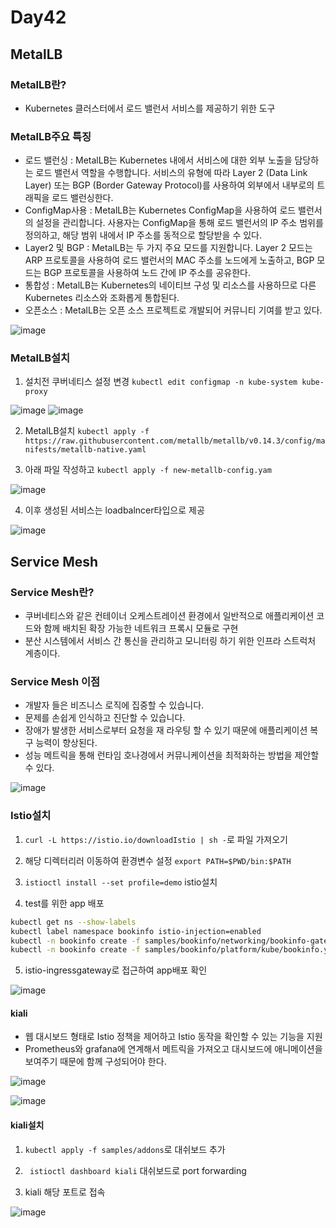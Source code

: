 # Day42

## MetalLB

### MetalLB란?
- Kubernetes 클러스터에서 로드 밸런서 서비스를 제공하기 위한 도구

### MetalLB주요 특징
- 로드 밸런싱 :  MetalLB는 Kubernetes 내에서 서비스에 대한 외부 노출을 담당하는 로드 밸런서 역할을 수행합니다. 서비스의 유형에 따라 Layer 2 (Data Link Layer) 또는 BGP (Border Gateway Protocol)를 사용하여 외부에서 내부로의 트래픽을 로드 밸런싱한다.
- ConfigMap사용 :  MetalLB는 Kubernetes ConfigMap을 사용하여 로드 밸런서의 설정을 관리합니다. 사용자는 ConfigMap을 통해 로드 밸런서의 IP 주소 범위를 정의하고, 해당 범위 내에서 IP 주소를 동적으로 할당받을 수 있다.
- Layer2 및 BGP : MetalLB는 두 가지 주요 모드를 지원합니다. Layer 2 모드는 ARP 프로토콜을 사용하여 로드 밸런서의 MAC 주소를 노드에게 노출하고, BGP 모드는 BGP 프로토콜을 사용하여 노드 간에 IP 주소를 공유한다.
- 통합성 : MetalLB는 Kubernetes의 네이티브 구성 및 리소스를 사용하므로 다른 Kubernetes 리소스와 조화롭게 통합된다.
- 오픈소스 :  MetalLB는 오픈 소스 프로젝트로 개발되어 커뮤니티 기여를 받고 있다.

![image](https://github.com/JoEunSae/Metanet-Internship/assets/83803199/a172b790-9452-4de0-8deb-327a8c7e4495)

### MetalLB설치

1. 설치전 쿠버네티스 설정 변경 `kubectl edit configmap -n kube-system kube-proxy`

![image](https://github.com/JoEunSae/Metanet-Internship/assets/83803199/7a691ece-a08f-469c-9fe6-4ed280a5f2d4)
![image](https://github.com/JoEunSae/Metanet-Internship/assets/83803199/4fe36e8e-7ec4-40cd-8dda-d2941717e4cd)

2. MetalLB설치 `kubectl apply -f https://raw.githubusercontent.com/metallb/metallb/v0.14.3/config/manifests/metallb-native.yaml`

3. 아래 파일 작성하고 `kubectl apply -f new-metallb-config.yam`

![image](https://github.com/JoEunSae/Metanet-Internship/assets/83803199/58a73c0e-64aa-44f7-ac0e-abe345106045)

4. 이후 생성된 서비스는 loadbalncer타입으로 제공

![image](https://github.com/JoEunSae/Metanet-Internship/assets/83803199/37ad2e71-b227-4075-96f7-5d52a5eef388)


## Service Mesh

### Service Mesh란?
- 쿠버네티스와 같은 컨테이너 오케스트레이션 환경에서 일반적으로 애플리케이션 코드와 함께 배치된 확장 가능한 네트워크 프록시 모듈로 구현
- 분산 시스템에서 서비스 간 통신을 관리하고 모니터링 하기 위한 인프라 스트럭처 계층이다.

### Service Mesh 이점
- 개발자 들은 비즈니스 로직에 집중할 수 있습니다.
- 문제를 손쉽게 인식하고 진단할 수 있습니다.
- 장애가 발생한 서비스로부터 요청을 재 라우팅 할 수 있기 때문에 애플리케이션 복구 능력이 향상된다.
- 성능 메트릭을 통해 런타임 호나경에서 커뮤니케이션을 최적화하는 방법을 제안할 수 있다.

![image](https://github.com/JoEunSae/Metanet-Internship/assets/83803199/67f1bd13-804b-4ae1-9688-a69087928e05)

### Istio설치

1. `curl -L https://istio.io/downloadIstio | sh -`로 파일 가져오기

2. 해당 디렉터리러 이동하여 환경변수 설정 `export PATH=$PWD/bin:$PATH`

3. `istioctl install --set profile=demo` istio설치

4. test를 위한 app 배포

```bash
kubectl get ns --show-labels
kubectl label namespace bookinfo istio-injection=enabled
kubectl -n bookinfo create -f samples/bookinfo/networking/bookinfo-gateway.yaml
kubectl -n bookinfo create -f samples/bookinfo/platform/kube/bookinfo.yaml
```

5. istio-ingressgateway로 접근하여 app배포 확인

![image](https://github.com/JoEunSae/Metanet-Internship/assets/83803199/518e18bf-4ec7-490a-a83e-7154579e2c00)

#### kiali
- 웹 대시보드 형태로 Istio 정책을 제어하고 Istio 동작을 확인할 수 있는 기능을 지원
- Prometheus와 grafana에 연계해서 메트릭을 가져오고 대시보드에 애니메이션을 보여주기 때문에 함께 구성되어야 한다.

![image](https://github.com/JoEunSae/Metanet-Internship/assets/83803199/3076c2f8-9a43-42bf-a09f-67ac4a72782b)

![image](https://github.com/JoEunSae/Metanet-Internship/assets/83803199/9dfc5540-d8d1-4e1d-97bb-7b10c0eb487e)

#### kiali설치

1. `kubectl apply -f samples/addons`로 대쉬보드 추가

2. ` istioctl dashboard kiali` 대쉬보드로 port forwarding

3. kiali 해당 포트로 접속

![image](https://github.com/JoEunSae/Metanet-Internship/assets/83803199/33dba167-3cd8-4e2b-be13-5a84913270d1)
